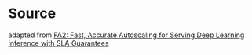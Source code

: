 # Source
adapted from [FA2: Fast, Accurate Autoscaling for Serving Deep Learning Inference with SLA Guarantees](https://ieeexplore.ieee.org/abstract/document/9804606)
